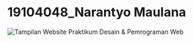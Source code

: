 # 19104048_Narantyo Maulana

![Tampilan Website](https://i.ibb.co/sFQRmcN/WebITTP.png)
Praktikum Desain & Pemrograman Web
